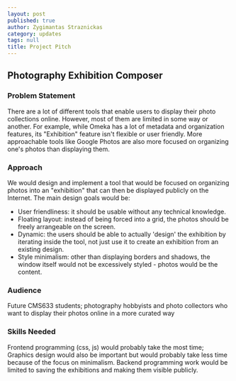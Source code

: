 ```yaml
---
layout: post
published: true
author: Zygimantas Straznickas
category: updates
tags: null
title: Project Pitch
---
```


## Photography Exhibition Composer

### Problem Statement
There are a lot of different tools that enable users to display their photo collections online. However, most of them are limited in some way or another. For example, while Omeka has a lot of metadata and organization features, its "Exhibition" feature isn't flexible or user friendly. More approachable tools like Google Photos are also more focused on organizing one's photos than displaying them. 

### Approach
We would design and implement a tool that would be focused on organizing photos into an "exhibition" that can then be displayed publicly on the Internet. The main design goals would be:
- User friendliness: it should be usable without any technical knowledge.
- Floating layout: instead of being forced into a grid, the photos should be freely arrangeable on the screen.
- Dynamic: the users should be able to actually 'design' the exhibition by iterating inside the tool, not just use it to create an exhibition from an existing design.
- Style minimalism: other than displaying borders and shadows, the window itself would not be excessively styled - photos would be the content.

### Audience
Future CMS633 students; photography hobbyists and photo collectors who 
want to display their photos online in a more curated way

### Skills Needed
Frontend programming (css, js) would probably take the most time; Graphics design
would also be important but would probably take less time because of the focus on minimalism. Backend programming work would be limited to saving the exhibitions and making them visible publicly.

